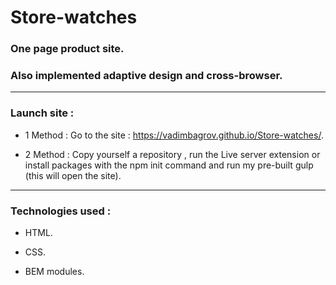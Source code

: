# Store-watches
### One page product site.
### Also implemented adaptive design and cross-browser.
---
### Launch site :
- 1 Method : Go to the site : https://vadimbagrov.github.io/Store-watches/.

- 2 Method : Copy yourself a repository , run the Live server extension or install packages with the npm init command and run my pre-built gulp (this will open the site).

---
### Technologies used :

- HTML. 
 
- CSS. 

- BEM modules.
